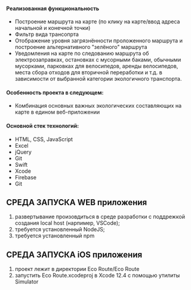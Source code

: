 <h4>Реализованная функциональность</h4>
<ul>
    <li>Построение маршрута на карте (по клику на карте/ввод адреса начальной и конечной точки)</li>
    <li>Фильтр вида трансопрта</li>
    <li>Отображение уровня загрязнённости проложенного маршрута и построение альтернативного "зелёного" маршрута</li>
    <li>Уведомления на карте по следованию маршрута об электрозаправках, остановках с мусорными баками, обычными мусорками, парковках для велосипедов, аренды велосипедов, места сбора отходов для вторичной переработки и т.д. в зависимости от выбранной категории экологичного транспорта. </li>
</ul> 
<h4>Особенность проекта в следующем:</h4>
<ul>
 <li>Комбинация основных важных экологических составляющих на карте в едином веб-приложении</li> 
 </ul>
<h4>Основной стек технологий:</h4>
<ul>
	<li>HTML, CSS, JavaScript</li>
	<li>Excel</li>
	<li>jQuery</li>
	<li>Git</li>  
	<li>Swift</li>
	<li>Xcode</li>
	<li>Firebase</li>
	<li>Git</li>
 </ul>

СРЕДА ЗАПУСКА WEB приложения
----------------------------
1) развертывание произовдиться в среде разработки с поддрежкой создания local host (нарпимер, VSCode);
2) требуется установленный NodeJS;
3) требуется установленный npm

СРЕДА ЗАПУСКА iOS приложения
----------------------------
1) проект лежит в директории Eco Route/Eco Route
2) запустить Eco Route.xcodeproj в Xcode 12.4 с помощью утилиты Simulator
